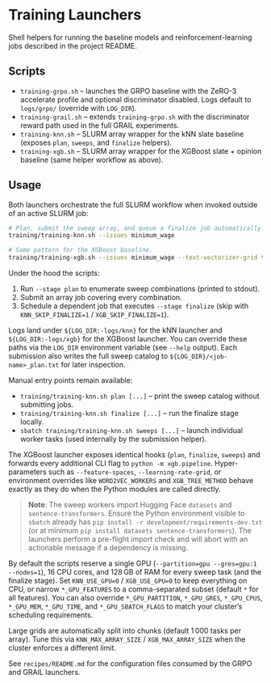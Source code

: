 # Training Launchers

Shell helpers for running the baseline models and reinforcement-learning jobs
described in the project README.

## Scripts

- `training-grpo.sh` – launches the GRPO baseline with the ZeRO-3 accelerate
  profile and optional discriminator disabled. Logs default to `logs/grpo/`
  (override with `LOG_DIR`).
- `training-grail.sh` – extends `training-grpo.sh` with the discriminator reward
  path used in the full GRAIL experiments.
- `training-knn.sh` – SLURM array wrapper for the kNN slate baseline
  (exposes `plan`, `sweeps`, and `finalize` helpers).
- `training-xgb.sh` – SLURM array wrapper for the XGBoost slate + opinion
  baseline (same helper workflow as above).

## Usage

Both launchers orchestrate the full SLURM workflow when invoked outside of an
active SLURM job:

```bash
# Plan, submit the sweep array, and queue a finalize job automatically.
training/training-knn.sh --issues minimum_wage

# Same pattern for the XGBoost baseline.
training/training-xgb.sh --issues minimum_wage --text-vectorizer-grid tfidf
```

Under the hood the scripts:

1. Run `--stage plan` to enumerate sweep combinations (printed to stdout).
2. Submit an array job covering every combination.
3. Schedule a dependent job that executes `--stage finalize` (skip with
   `KNN_SKIP_FINALIZE=1` / `XGB_SKIP_FINALIZE=1`).

Logs land under `${LOG_DIR:-logs/knn}` for the kNN launcher and
`${LOG_DIR:-logs/xgb}` for the XGBoost launcher. You can override these paths
via the `LOG_DIR` environment variable (see `--help` output). Each submission
also writes the full sweep catalog to `${LOG_DIR}/<job-name>_plan.txt` for
later inspection.

Manual entry points remain available:

- `training/training-knn.sh plan [...]` – print the sweep catalog without
  submitting jobs.
- `training/training-knn.sh finalize [...]` – run the finalize stage locally.
- `sbatch training/training-knn.sh sweeps [...]` – launch individual worker
  tasks (used internally by the submission helper).

The XGBoost launcher exposes identical hooks (`plan`, `finalize`, `sweeps`) and
forwards every additional CLI flag to `python -m xgb.pipeline`. Hyper-parameters
such as `--feature-spaces`, `--learning-rate-grid`, or environment overrides
like `WORD2VEC_WORKERS` and `XGB_TREE_METHOD` behave exactly as they do when the
Python modules are called directly.

> **Note**: The sweep workers import Hugging Face `datasets` and
> `sentence-transformers`. Ensure the Python environment visible to `sbatch`
> already has `pip install -r development/requirements-dev.txt` (or at minimum
> `pip install datasets sentence-transformers`). The launchers perform a
> pre-flight import check and will abort with an actionable message if a
> dependency is missing.

By default the scripts reserve a single GPU (`--partition=gpu --gres=gpu:1 --nodes=1`),
16 CPU cores, and 128 GB of RAM for every sweep task (and the finalize stage).
Set `KNN_USE_GPU=0` / `XGB_USE_GPU=0` to keep everything on CPU, or narrow
`*_GPU_FEATURES` to a comma-separated subset (default `*` for all features).
You can also override `*_GPU_PARTITION`, `*_GPU_GRES`, `*_GPU_CPUS`, `*_GPU_MEM`,
`*_GPU_TIME`, and `*_GPU_SBATCH_FLAGS` to match your cluster’s scheduling
requirements.

Large grids are automatically split into chunks (default 1 000 tasks per
array). Tune this via `KNN_MAX_ARRAY_SIZE` / `XGB_MAX_ARRAY_SIZE` when the
cluster enforces a different limit.

See `recipes/README.md` for the configuration files consumed by the GRPO and
GRAIL launchers.
